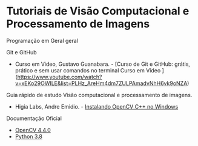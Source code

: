 # Tutoriais de Visão Computacional e Processamento de Imagens

Programação em Geral geral



Git e GitHub

 - Curso em Video, Gustavo Guanabara. -  [Curso de Git e GitHub: grátis, prático e sem usar comandos no terminal Curso em Vídeo ] (https://www.youtube.com/watch?v=xEKo29OWILE&list=PLHz_AreHm4dm7ZULPAmadvNhH6vk9oNZA)


Guia rápido de estudo Visão computacional e processamento de imagens.

 -  Higia Labs, Andre Emidio. -  [Instalando OpenCV C++ no Windows](https://medium.com/higialabs/instalando-opencv-no-windows-4ac77e334d89)


Documentação Oficial

 -  [OpenCV 4.4.0](https://docs.opencv.org/4.4.0/)
 -  [Python 3.8](https://docs.python.org/pt-br/3/)
